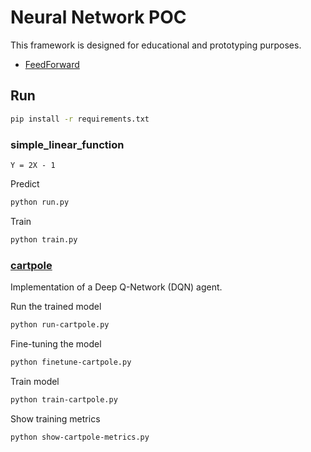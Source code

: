 # Neural Network POC

This framework is designed for educational and prototyping purposes.

- [FeedForward](/FEEDFORWARD.md)

## Run

```sh
pip install -r requirements.txt
```

### simple_linear_function

`Y = 2X - 1`

Predict

```sh
python run.py
```

Train

```sh
python train.py
```

### [cartpole](https://gymnasium.farama.org/environments/classic_control/cart_pole)

Implementation of a Deep Q-Network (DQN) agent.

Run the trained model

```sh
python run-cartpole.py
```

Fine-tuning the model
```sh
python finetune-cartpole.py
```

Train model
```sh
python train-cartpole.py
```

Show training metrics
```sh
python show-cartpole-metrics.py
```

